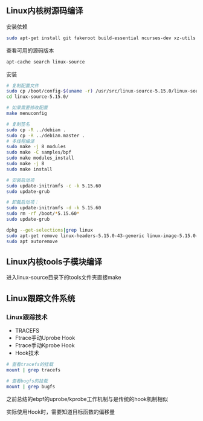 ## Linux内核树源码编译

安装依赖

```bash
sudo apt-get install git fakeroot build-essential ncurses-dev xz-utils libssl-dev bc flex libelf-dev bison binutils-dev libcap-dev libreadline-dev pahole -y
```

查看可用的源码版本

```bash
apt-cache search linux-source 
```

安装

```bash
# 复制配置文件
sudo cp /boot/config-$(uname -r) /usr/src/linux-source-5.15.0/linux-source-5.15.0/.config
cd linux-source-5.15.0/

# 如果需要修改配置
make menuconfig

# 复制签名
sudo cp -R ../debian .
sudo cp -R ../debian.master .
# 多线程编译
sudo make -j 8 modules
sudo make -C samples/bpf
sudo make modules_install
sudo make -j 8
sudo make install

# 安装启动项
sudo update-initramfs -c -k 5.15.60
sudo update-grub

# 卸载启动项：
sudo update-initramfs -d -k 5.15.60
sudo rm -rf /boot/*5.15.60*
sudo update-grub

dpkg --get-selections|grep linux
sudo apt-get remove linux-headers-5.15.0-43-generic linux-image-5.15.0-43-generic
sudo apt autoremove
```



## Linux内核tools子模块编译

进入linux-source目录下的tools文件夹直接make



## Linux跟踪文件系统

### Linux跟踪技术

* TRACEFS
* Ftrace手动Uprobe Hook
* Ftrace手动Kprobe Hook
* Hook技术



```bash
# 查看tracefs的挂载
mount | grep tracefs

# 查看bugfs的挂载
mount | grep bugfs
```



之前总结的ebpf的uprobe/kprobe工作机制与是传统的hook机制相似

实际使用Hook时，需要知道目标函数的偏移量